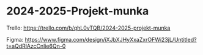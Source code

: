 # 2024-2025-Projekt-munka

Trello:
https://trello.com/b/qhL0vTQB/2024-2025-projekt-munka

Figma:
https://www.figma.com/design/iXJbXJHyXxaZxrOFWi23jL/Untitled?t=aQdRlAzcCnlie6Qn-0
